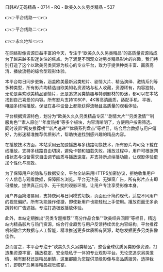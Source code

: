 日韩AV无码精品 - 0714 - RQ - 欧美久久久另类精品 - 537

👉👉平台线路一👈👈

👉👉平台线路二👈👈

👉👉永久地址👈👈

在网络影像资源日益丰富的今天，专注于“欧美久久久另类精品”的高质量资源站成为了越来越多影迷关注的焦点。为了满足不同观众对另类精品影片的兴趣，我们特别打造了这个以欧美另类资源为核心的专业平台，致力于提供种类丰富、画质高清、播放流畅的综合型观影体验。

本平台每日同步更新，涵盖欧美最新另类短片、剧情大片、精品演绎、激情系列等多种类型，所有影片均精选自欧美知名资源站与私人收藏，资源稀有，内容独特。无论是喜欢欧美精品剧情片，还是追求另类情趣与特别题材的影迷，都可以在本站找到自己喜爱的内容。所有影片支持1080P、4K等高清画质，适配手机、平板、电脑多终端播放，保证在各种设备上都能获得流畅且高质量的观看体验。

平台根据资源特色，划分为“欧美久久久另类精品专区”“剧情大片”“另类激情”“制服角色”“素人原创”“年度热播”等多个板块，内容清晰明了，方便用户按需筛选。同时设置“网友推荐榜”“新片速递”“优质系列盘点”等栏目，结合后台数据与用户偏好，为影迷精准推荐优质影片，帮助快速找到感兴趣的精品内容。

在播放技术方面，本站采用云加速播放与多线路切换技术，所有影片均可免下载在线播放，支持多线路自由切换，避免卡顿和加载失败。播放过程中，用户可根据网络状态与设备需求自由调节画质与播放速度，并支持断点续播功能，让观影体验更加个性化与高效。

为了保障用户的隐私与数据安全，平台全站采用HTTPS加密协议，拒绝收集用户个人信息与观看数据，保障匿名浏览。平台无注册、无弹窗广告，所有影片点击即可播放，提供真正纯净、无干扰的观影环境，让用户专注享受影像本身。

用户界面简洁易用，支持夜间与日间模式切换，页面设计简约现代，适应不同用户的视觉偏好。所有功能操作便捷，即使新用户也能轻松上手使用。播放页面无多余跳转和广告遮挡，专注打造极致播放体验。

此外，本站定期推出“另类专题推荐”“高分作品合集”“欧美经典回顾”等栏目，精选站内精品影片与热门资源，结合行业趋势与用户反馈持续优化内容结构。平台推荐机制融合大数据与人工智能，精准推送更多优质稀有资源，助您发掘更多另类影像佳作。

总而言之，本平台专注于“欧美久久久另类精品”，整合全球优质另类影像资源，打造集资源丰富、播放稳定、安全隐私于一体的专业观影平台。无论您追求另类激情、稀有题材还是精品剧情，这里都能为您提供顶级影像与高品质服务。选择我们，即刻开启另类精品视觉盛宴。
